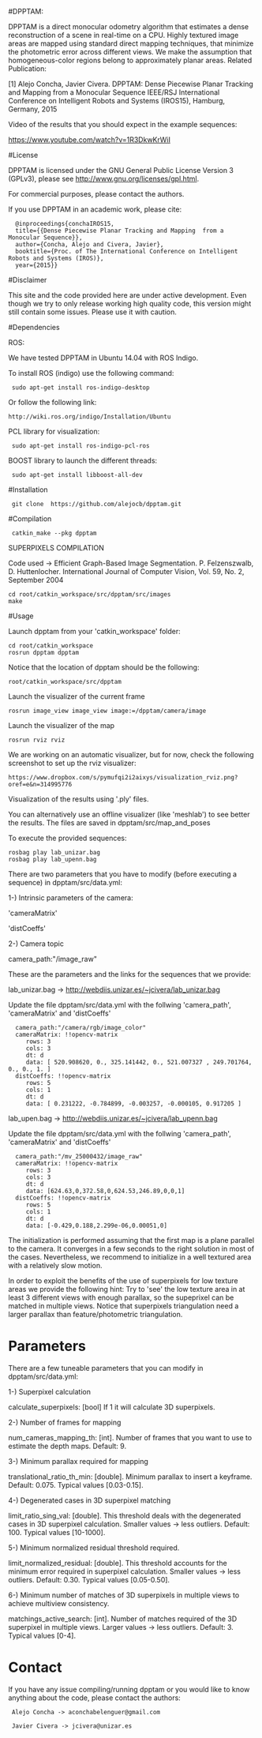 #DPPTAM:

DPPTAM is a direct monocular odometry algorithm that estimates a dense reconstruction of a scene in real-time on a CPU. Highly textured image areas are mapped using standard direct mapping techniques, that minimize the photometric error across different views. We make the assumption that homogeneous-color regions belong to approximately planar areas.
Related Publication:

[1] Alejo Concha, Javier Civera. DPPTAM: Dense Piecewise Planar Tracking and Mapping from a Monocular Sequence IEEE/RSJ International Conference on Intelligent Robots and Systems (IROS15), Hamburg, Germany, 2015

Video of the results that you should expect in the example sequences:

https://www.youtube.com/watch?v=1R3DkwKrWiI

#License

DPPTAM is licensed under the GNU General Public License Version 3 (GPLv3), please see http://www.gnu.org/licenses/gpl.html.

For commercial purposes, please contact the authors.

If you use DPPTAM in an academic work, please cite:

      @inproceedings{conchaIROS15,
      title={{Dense Piecewise Planar Tracking and Mapping  from a Monocular Sequence}},
      author={Concha, Alejo and Civera, Javier},
      booktitle={Proc. of The International Conference on Intelligent Robots and Systems (IROS)},
      year={2015}}

#Disclaimer

This site and the code provided here are under active development. Even though we try to only release working high quality code, this version might still contain some issues. Please use it with caution.

#Dependencies

ROS:

We have tested DPPTAM in Ubuntu 14.04 with ROS Indigo.

To install ROS (indigo) use the following command:

     sudo apt-get install ros-indigo-desktop
     
Or follow the following link:

    http://wiki.ros.org/indigo/Installation/Ubuntu
     

PCL library for visualization:

     sudo apt-get install ros-indigo-pcl-ros
     
BOOST library to launch the different threads:
    
     sudo apt-get install libboost-all-dev 

#Installation

     git clone  https://github.com/alejocb/dpptam.git
    
#Compilation

     catkin_make --pkg dpptam

SUPERPIXELS COMPILATION

Code used -> Efficient Graph-Based Image Segmentation. P. Felzenszwalb, D. Huttenlocher. International Journal of Computer Vision, Vol. 59, No. 2, September 2004

    cd root/catkin_workspace/src/dpptam/src/images
    make

#Usage

Launch dpptam from your 'catkin_workspace' folder:
     
    cd root/catkin_workspace 
    rosrun dpptam dpptam
    
Notice that the location of dpptam should be the following:

    root/catkin_workspace/src/dpptam

Launch the visualizer of the current frame

    rosrun image_view image_view image:=/dpptam/camera/image

Launch the visualizer of the map

    rosrun rviz rviz
    
We are working on an automatic visualizer, but for now, check the following screenshot to set up the rviz visualizer:

    https://www.dropbox.com/s/pymufqi2i2aixys/visualization_rviz.png?oref=e&n=314995776
      

      

Visualization of the results using '.ply' files.

You can alternatively use an offline visualizer (like 'meshlab') to see better the results. The files are saved in dpptam/src/map_and_poses

To execute the provided sequences:

    rosbag play lab_unizar.bag
    rosbag play lab_upenn.bag

There are two parameters that you have to modify (before executing a sequence) in dpptam/src/data.yml:

1-) Intrinsic parameters of the camera:

'cameraMatrix'

'distCoeffs'

2-) Camera topic

camera_path:"/image_raw"

These are the parameters and the links for the sequences that we provide: 


lab_unizar.bag -> http://webdiis.unizar.es/~jcivera/lab_unizar.bag

Update the file dpptam/src/data.yml with the follwing 'camera_path', 'cameraMatrix' and 'distCoeffs'


      camera_path:"/camera/rgb/image_color"
      cameraMatrix: !!opencv-matrix
         rows: 3
         cols: 3
         dt: d
         data: [ 520.908620, 0., 325.141442, 0., 521.007327 , 249.701764, 0., 0., 1. ]
      distCoeffs: !!opencv-matrix
         rows: 5
         cols: 1
         dt: d
         data: [ 0.231222, -0.784899, -0.003257, -0.000105, 0.917205 ]

          
          
lab_upen.bag -> http://webdiis.unizar.es/~jcivera/lab_upenn.bag

Update the file dpptam/src/data.yml with the follwing 'camera_path', 'cameraMatrix' and 'distCoeffs'
      
      
      camera_path:"/mv_25000432/image_raw"
      cameraMatrix: !!opencv-matrix
         rows: 3
         cols: 3
         dt: d
         data: [624.63,0,372.58,0,624.53,246.89,0,0,1]
      distCoeffs: !!opencv-matrix
         rows: 5
         cols: 1
         dt: d
         data: [-0.429,0.188,2.299e-06,0.00051,0]

The initialization is performed assuming that the first map is a plane parallel to the camera. It converges in a few seconds to the right solution in most of the cases. Nevertheless, we recommend to initialize in a well textured area with a relatively slow motion.

In order to exploit the benefits of the use of superpixels for low texture areas we provide the following hint: Try to 'see' the low texture area in at least 3 different views with enough parallax, so the supeprixel can be matched in multiple views. Notice that superpixels triangulation need a larger parallax than feature/photometric triangulation.

# Parameters

There are a few tuneable parameters that you can modify in dpptam/src/data.yml:

1-) Superpixel calculation

calculate_superpixels: [bool] If 1 it will calculate 3D superpixels.

2-) Number of frames for mapping

num_cameras_mapping_th: [int]. Number of frames that you want to use to estimate the depth maps. Default: 9.

3-) Minimum parallax required for mapping

translational_ratio_th_min: [double]. Minimum parallax to insert a keyframe. Default: 0.075. Typical values [0.03-0.15].

4-) Degenerated cases in 3D superpixel matching

limit_ratio_sing_val: [double]. This threshold deals with the degenerated cases in 3D superpixel calculation. Smaller values -> less outliers. Default: 100. Typical values [10-1000].

5-) Minimum normalized residual threshold required.

limit_normalized_residual: [double]. This threshold accounts for the minimum error required in superpixel calculation. Smaller values -> less outliers. Default: 0.30. Typical values [0.05-0.50].

6-) Minimum number of matches of 3D superpixels in multiple views to achieve multiview consistency.

matchings_active_search: [int]. Number of matches required of the 3D superpixel in multiple views. Larger values -> less outliers. Default: 3. Typical values [0-4].

# Contact

If you have any issue compiling/running dpptam or you would like to know anything about the code, please contact the authors:

     Alejo Concha -> aconchabelenguer@gmail.com

     Javier Civera -> jcivera@unizar.es

